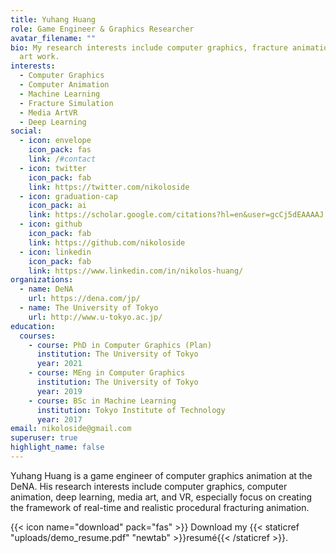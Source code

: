 ```yaml
---
title: Yuhang Huang
role: Game Engineer & Graphics Researcher
avatar_filename: ""
bio: My research interests include computer graphics, fracture animation, unity
  art work.
interests:
  - Computer Graphics
  - Computer Animation
  - Machine Learning
  - Fracture Simulation
  - Media ArtVR
  - Deep Learning
social:
  - icon: envelope
    icon_pack: fas
    link: /#contact
  - icon: twitter
    icon_pack: fab
    link: https://twitter.com/nikoloside
  - icon: graduation-cap
    icon_pack: ai
    link: https://scholar.google.com/citations?hl=en&user=gcCj5dEAAAAJ
  - icon: github
    icon_pack: fab
    link: https://github.com/nikoloside
  - icon: linkedin
    icon_pack: fab
    link: https://www.linkedin.com/in/nikolos-huang/
organizations:
  - name: DeNA
    url: https://dena.com/jp/
  - name: The University of Tokyo
    url: http://www.u-tokyo.ac.jp/
education:
  courses:
    - course: PhD in Computer Graphics (Plan)
      institution: The University of Tokyo
      year: 2021
    - course: MEng in Computer Graphics
      institution: The University of Tokyo
      year: 2019
    - course: BSc in Machine Learning
      institution: Tokyo Institute of Technology
      year: 2017
email: nikoloside@gmail.com
superuser: true
highlight_name: false
---
```

Yuhang Huang is a game engineer of computer graphics animation at the DeNA. His research interests include computer graphics, computer animation, deep learning, media art, and VR, especially focus on creating the framework of real-time and realistic procedural fracturing animation.

{{< icon name="download" pack="fas" >}} Download my {{< staticref "uploads/demo_resume.pdf" "newtab" >}}resumé{{< /staticref >}}.